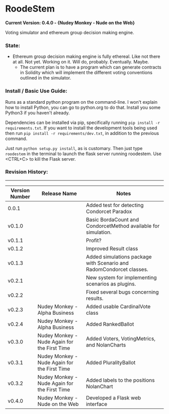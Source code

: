 # RoodeStem
**Current Version: 0.4.0 - {Nudey Monkey - Nude on the Web}**

Voting simulator and ethereum group decision making engine.

### State:

* Ethereum group decision making engine is fully ethereal. Like not there at all. Not yet. Working on it. Will do, probably. Eventually. Maybe.
    * The current plan is to have a program which can generate contracts in Solidity which will implement the different voting conventions outlined in the simulator. 


### Install / Basic Use Guide:

Runs as a standard python program on the command-line. I won't explain how to install Python, you can go to python.org to do that. Install you some Python3 if you haven't already.

Dependencies can be installed via pip, specifically running `pip install -r requirements.txt`. If you want to install the development tools being used then run `pip install -r requirements/dev.txt`, in addition to the previous command.

Just run `python setup.py install`, as is customary. Then just type `roodestem` in the terminal to launch
the flask server running roodestem. Use \<CTRL+C> to kill the Flask server.


### Revision History: 
______________________________________
| Version Number | Release Name | Notes                                                        |
-----------------|--------------|--------------------------------------------------------------|
| 0.0.1            |              | Added test for detecting Condorcet Paradox |
| v0.1.0           |              | Basic BordaCount and CondorcetMethod available for simulation. |
| v0.1.1           |              | Profit?
| v0.1.2           |              | Improved Result class
| v0.1.3           |              | Added simulations package with Scenario and RadomCondorcet classes.
| v0.2.1           |              | New system for implementing scenarios as plugins.
| v0.2.2           |              | Fixed several bugs concerning results.
| v0.2.3           | Nudey Monkey - Alpha Business                | Added usable CardinalVote class |
| v0.2.4           | Nudey Monkey - Alpha Business  | Added RankedBallot              |
| v0.3.0           | Nudey Monkey - Nude Again for the First Time | Added Voters, VotingMetrics, and NolanCharts              |
| v0.3.1           | Nudey Monkey - Nude Again for the First Time | Added PluralityBallot              | 
| v0.3.2           | Nudey Monkey - Nude Again for the First Time | Added labels to the positions NolanChart |
| v0.4.0           | Nudey Monkey - Nude on the Web               | Developed a Flask web interface |

